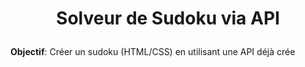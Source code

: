 
# <p align="center">Solveur de Sudoku via API</p>
  
**Objectif**: Créer un sudoku (HTML/CSS) en utilisant une API déjà crée

